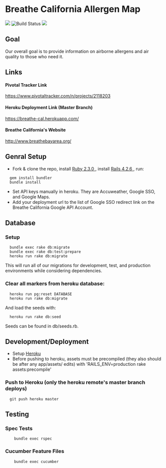 # Breathe California Allergen Map
<img src="https://api.codeclimate.com/v1/badges/836757131179145c6ddf/maintainability" /> <img src="https://travis-ci.org/MaadhavShah/breathe-cal.svg?branch=master" alt="Build Status" /> <img src="https://api.codeclimate.com/v1/badges/836757131179145c6ddf/test_coverage" />
## Goal
Our overall goal is to provide information on airborne allergens and air quality to those who need it.

## Links
#### Pivotal Tracker Link
https://www.pivotaltracker.com/n/projects/2118203

#### Heroku Deployment Link (Master Branch)
https://breathe-cal.herokuapp.com/

#### Breathe California's Website
http://www.breathebayarea.org/

## Genral Setup
* Fork & clone the repo, install <a href="https://www.ruby-lang.org/en/documentation/installation/"> Ruby 2.3.0 </a>, install <a href="http://blog.teamtreehouse.com/install-rails-5-mac"> Rails 4.2.6 </a>, run:
```
  gem install bundler
  bundle install
```
* Set API keys manually in heroku. They are Accuweather, Google SSO, and Google Maps.
* Add your deployment url to the list of Google SSO redirect link on the Breathe California Google API Account.

## Database
### Setup
```
  bundle exec rake db:migrate
  bundle exec rake db:test:prepare
  heroku run rake db:migrate
```
  This will run all of our migrations for development, test, and production environments while considering dependencies.
### Clear all markers from heroku database:
```
  heroku run pg:reset DATABASE
  heroku run rake db:migrate
```
  And load the seeds with:
```
  heroku run rake db:seed
```
  Seeds can be found in db/seeds.rb.

## Development/Deployment
* Setup <a href="https://devcenter.heroku.com/articles/getting-started-with-ruby#introduction"> Heroku </a>
* Before pushing to heroku, assets must be precompiled (they also should be after any app/assets/ edits) with 'RAILS_ENV=production rake assets:precompile'
### Push to Heroku (only the heroku remote's master branch deploys)
```
  git push heroku master
```
## Testing
### Spec Tests
```
    bundle exec rspec
```
### Cucumber Feature Files
```
    bundle exec cucumber
```
